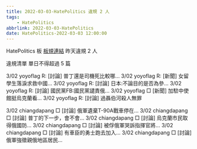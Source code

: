 ```yaml
---
title: 2022-03-03-HatePolitics 違規 2 人
tags:
    - HatePolitics
abbrlink: 2022-03-03-HatePolitics
date: HatePolitics-2022-03-03 12:00:00
---
```

HatePolitics 板 [板規連結](https://www.ptt.cc/bbs/HatePolitics/M.1617115262.A.D60.html)
昨天違規 2 人
<!-- more -->

違規清單
單日不得超過 5 篇

3/02 yoyoflag R: [討論] 普丁還是司機死比較哪…
3/02 yoyoflag R: [新聞] 女留學生落淚求救中國…
3/02 yoyoflag R: [討論] 日本:不論目的是否為參…
3/02 yoyoflag R: [討論] 國民黨FB:國民黨譴責俄…
3/02 yoyoflag □ [新聞] 加駐中使館挺烏克蘭看…
3/02 yoyoflag R: [討論] 過聶伯河殺人無罪

3/02 chiangdapang □ [討論] 俄軍遺棄T-90A戰車停在…
3/02 chiangdapang □ [討論] 普丁的下一步，會不會…
3/02 chiangdapang □ [討論] 烏克蘭市民取得俄國防…
3/02 chiangdapang □ [討論] 被俘俄軍哭訴指揮官將…
3/02 chiangdapang □ [討論] 有車臣的勇士跑去加入…
3/02 chiangdapang □ [討論] 俄軍強徵親俄地區居民…